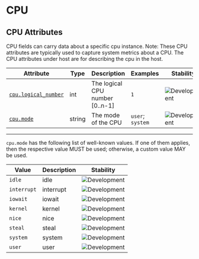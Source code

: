 <!-- NOTE: THIS FILE IS AUTOGENERATED. DO NOT EDIT BY HAND. -->
<!-- see templates/registry/markdown/attribute_namespace.md.j2 -->

# CPU

## CPU Attributes

CPU fields can carry data about a specific cpu instance.
Note: These CPU attributes are typically used to capture system metrics about a CPU. The CPU attributes under host are for describing the cpu in the host.

| Attribute | Type | Description | Examples | Stability |
|---|---|---|---|---|
| <a id="cpu-logical-number" href="#cpu-logical-number">`cpu.logical_number`</a> | int | The logical CPU number [0..n-1] | `1` | ![Development](https://img.shields.io/badge/-development-blue) |
| <a id="cpu-mode" href="#cpu-mode">`cpu.mode`</a> | string | The mode of the CPU | `user`; `system` | ![Development](https://img.shields.io/badge/-development-blue) |

---

`cpu.mode` has the following list of well-known values. If one of them applies, then the respective value MUST be used; otherwise, a custom value MAY be used.

| Value  | Description | Stability |
|---|---|---|
| `idle` | idle | ![Development](https://img.shields.io/badge/-development-blue) |
| `interrupt` | interrupt | ![Development](https://img.shields.io/badge/-development-blue) |
| `iowait` | iowait | ![Development](https://img.shields.io/badge/-development-blue) |
| `kernel` | kernel | ![Development](https://img.shields.io/badge/-development-blue) |
| `nice` | nice | ![Development](https://img.shields.io/badge/-development-blue) |
| `steal` | steal | ![Development](https://img.shields.io/badge/-development-blue) |
| `system` | system | ![Development](https://img.shields.io/badge/-development-blue) |
| `user` | user | ![Development](https://img.shields.io/badge/-development-blue) |
